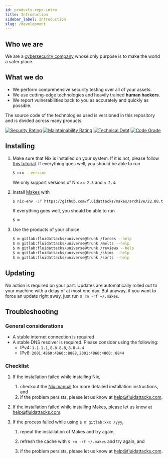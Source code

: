 ```yaml
---
id: products-repo-intro
title: Introduction
sidebar_label: Introduction
slug: /development
---
```


## Who we are

We are a [cybersecurity company](https://fluidattacks.com)
whose only purpose is to make the world
a safer place.

## What we do

- We perform comprehensive security testing
    over all of your assets.
- We use cutting-edge technologies
    and heavily trained **human hackers**.
- We report vulnerabilities back to you
    as accurately and quickly as possible.

The source code of the technologies used
is versioned in this repository
and is divided across many products.

[![Security Rating](https://sonarcloud.io/api/project_badges/measure?project=fluidattacks_universe&metric=security_rating)](https://sonarcloud.io/summary/new_code?id=fluidattacks_universe)
[![Maintainability Rating](https://sonarcloud.io/api/project_badges/measure?project=fluidattacks_universe&metric=sqale_rating)](https://sonarcloud.io/summary/new_code?id=fluidattacks_universe)
[![Technical Debt](https://sonarcloud.io/api/project_badges/measure?project=fluidattacks_universe&metric=sqale_index)](https://sonarcloud.io/summary/new_code?id=fluidattacks_universe)
[![Code Grade](https://api.codiga.io/project/34008/score/svg)](https://www.code-inspector.com)

## Installing

1. Make sure that Nix is installed on your system.
   If it is not,
   please follow [this tutorial](https://nixos.org/download.html).
   If everything goes well,
   you should be able to run

    ```bash
    $ nix --version
    ```

    We only support versions of Nix `>= 2.3` and `< 2.4`.

1. Install [Makes](https://github.com/fluidattacks/makes) with

    ```bash
    $ nix-env -if https://github.com/fluidattacks/makes/archive/22.08.tar.gz
    ```

    If everything goes well,
    you should be able to run

    ```bash
    $ m
    ```

1. Use the products of your choice:

    ```bash
    $ m gitlab:fluidattacks/universe@trunk /forces --help
    $ m gitlab:fluidattacks/universe@trunk /melts --help
    $ m gitlab:fluidattacks/universe@trunk /reviews --help
    $ m gitlab:fluidattacks/universe@trunk /skims --help
    $ m gitlab:fluidattacks/universe@trunk /sorts --help
    ```

## Updating

No action is required on your part.
Updates are automatically rolled out to your machine
with a delay of at most one day.
But anyway,
if you want to force an update right away,
just run `$ rm -rf ~/.makes`.

## Troubleshooting

### General considerations

- A stable internet connection is required
- A stable DNS resolver is required.
  Please consider using the following:
    - IPv4: `1.1.1.1`, `8.8.8.8`, `8.8.4.4`
    - IPv6: `2001:4860:4860::8888`, `2001:4860:4860::8844`

### Checklist

1. If the installation failed while installing Nix,

    1. checkout the [Nix manual](https://nixos.org/manual/nix/stable/#chap-installation)
       for more detailed installation instructions, and
    1. if the problem persists,
       please let us know at help@fluidattacks.com.

1. If the installation failed while installing Makes,
   please let us know at help@fluidattacks.com.

1. If the process failed while using `$ m gitlab:xxx /yyy`,

    1. repeat the installation of Makes and try again,

    1. refresh the cache with `$ rm -rf ~/.makes` and try again, and

    1. if the problem persists,
       please let us know at help@fluidattacks.com.
